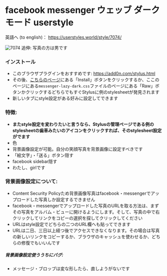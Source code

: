 # facebook messenger ウェッブ ダークモード userstyle
英語へ (to english)： https://userstyles.world/style/7074/

![7074](https://user-images.githubusercontent.com/36298836/218753658-229d3668-ef84-4747-8fb6-2ffd338d1e55.png)
追伸: 写真の方は男です

### インストール
- このブラウザプラグインをおすすめです: https://add0n.com/stylus.html
- その後、[こちらのページ](https://userstyles.world/style/7074/)にある「Install」ボタンをクリックするか、ここのページにある`messenger-lazy-dark.css`ファイルのページにある「Raw」ボタンかクリックするどちらでもすぐStylusに例のstylesheetが発見されます
- 新しいタブにstyle設定がある好みに設定してできます

### 特徴:
- **またstyle設定を変わりたいと言うなら、Stylusの管理ページである例のstylesheetの歯車みたいのアイコンをクリックすれば、そのstylesheet設定がでます**
- 色
- 背景画像設定が可能。自分の笑顔写真を背景画像に設定すべきです
- 「絵文字」・「送る」ボタン隠す
- facebook sidebar隠す
- わたし、girlです

### 背景画像設定について:
- Content Security Policyため背景画像写真はfacebook・messengerでアップロードした写真しか設定するできません
- facebook・messengerでアップロードした写真のURLを取る方法は、まずその写真をアルバム・ビューに開けるようにします。そして、写真の中で右クリックしてリンクをコピーの選択を探してクリックしてください
- URLはstyle設定でどちらの二つのURL欄へも貼ってできます
- URLは二日、三日以上経つ後でアクセスできなくなります。その場合は写真の新しいリンクをコピーするか、ブラウザのキャッシュを使わせるか、どちらの修復でもいいんです

##### 背景画像設定使ううちにバグ:
 - メッセージ・ブロッブは変な形したら、直しようがないです
